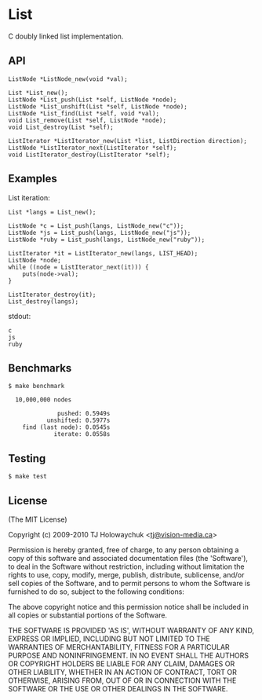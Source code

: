 
# List

 C doubly linked list implementation.

## API

    ListNode *ListNode_new(void *val);
    
    List *List_new();
    ListNode *List_push(List *self, ListNode *node);
    ListNode *List_unshift(List *self, ListNode *node);
    ListNode *List_find(List *self, void *val);
    void List_remove(List *self, ListNode *node);
    void List_destroy(List *self);
    
    ListIterator *ListIterator_new(List *list, ListDirection direction);
    ListNode *ListIterator_next(ListIterator *self);
    void ListIterator_destroy(ListIterator *self);

## Examples

List iteration:

    List *langs = List_new();
    
    ListNode *c = List_push(langs, ListNode_new("c"));
    ListNode *js = List_push(langs, ListNode_new("js"));
    ListNode *ruby = List_push(langs, ListNode_new("ruby"));
    
    ListIterator *it = ListIterator_new(langs, LIST_HEAD);
    ListNode *node;
    while ((node = ListIterator_next(it))) {
    	puts(node->val);
    }
    
    ListIterator_destroy(it);
    List_destroy(langs);

stdout:

    c
    js
    ruby

## Benchmarks

    $ make benchmark

	  10,000,000 nodes
    
	              pushed: 0.5949s
	           unshifted: 0.5977s
	    find (last node): 0.0545s
	             iterate: 0.0558s

## Testing

    $ make test

## License 

(The MIT License)

Copyright (c) 2009-2010 TJ Holowaychuk &lt;tj@vision-media.ca&gt;

Permission is hereby granted, free of charge, to any person obtaining
a copy of this software and associated documentation files (the
'Software'), to deal in the Software without restriction, including
without limitation the rights to use, copy, modify, merge, publish,
distribute, sublicense, and/or sell copies of the Software, and to
permit persons to whom the Software is furnished to do so, subject to
the following conditions:

The above copyright notice and this permission notice shall be
included in all copies or substantial portions of the Software.

THE SOFTWARE IS PROVIDED 'AS IS', WITHOUT WARRANTY OF ANY KIND,
EXPRESS OR IMPLIED, INCLUDING BUT NOT LIMITED TO THE WARRANTIES OF
MERCHANTABILITY, FITNESS FOR A PARTICULAR PURPOSE AND NONINFRINGEMENT.
IN NO EVENT SHALL THE AUTHORS OR COPYRIGHT HOLDERS BE LIABLE FOR ANY
CLAIM, DAMAGES OR OTHER LIABILITY, WHETHER IN AN ACTION OF CONTRACT,
TORT OR OTHERWISE, ARISING FROM, OUT OF OR IN CONNECTION WITH THE
SOFTWARE OR THE USE OR OTHER DEALINGS IN THE SOFTWARE.